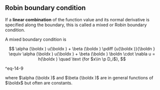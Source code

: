 ## Robin boundary condition
	
If a **linear combination** of the function value and its normal derivative is specified along the boundary, this is called a mixed or Robin boundary condition.
    
A mixed boundary condition is
    
    
$$
\alpha (\boldx ) u(\boldx ) + \beta (\boldx ) \pdiff {u(\boldx )}{\boldn } \equiv \alpha (\boldx ) u(\boldx ) + \beta (\boldx ) \boldn \cdot \nabla u = h(\boldx ) \quad \text {for $x\in \p D_i$},
$$

^eq-14-9

where $\alpha (\boldx )$ and $\beta (\boldx )$ are in general functions of $\boldx$ but often are constants.